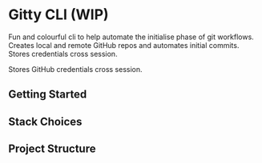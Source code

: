 # Gitty CLI (WIP)

Fun and colourful cli to help automate the initialise phase of git workflows. Creates local and remote GitHub repos and automates initial commits. Stores credentials cross session.

Stores GitHub credentials cross session.

## Getting Started

## Stack Choices

## Project Structure

